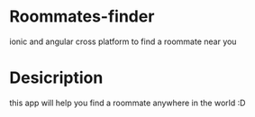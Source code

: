 # Roommates-finder
ionic and angular cross platform to find a roommate near you

# Desicription
this app will help you find a roommate anywhere in the world :D
